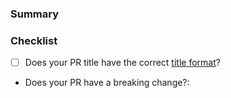 <!---
Thanks for contributing to the Amplitude Go repository! 🎉

Please fill out the following sections to help us quickly review your pull request.
--->

### Summary

<!-- What does the PR do? -->

### Checklist

* [ ] Does your PR title have the correct [title format](https://github.com/amplitude/Amplitude-Go/blob/main/CONTRIBUTING.md#pr-commit-title-conventions)?
* Does your PR have a breaking change?:  <!-- Yes or no -->

